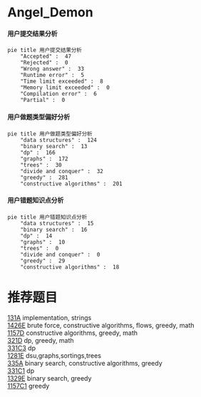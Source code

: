 # Angel_Demon

<!-- tabs:start -->



#### **用户提交结果分析**

```mermaid
pie title 用户提交结果分析
    "Accepted" :  47
    "Rejected" :  0
    "Wrong answer" :  33
    "Runtime error" :  5
    "Time limit exceeded" :  8
    "Memory limit exceeded" :  0
    "Compilation error" :  6
    "Partial" :  0
```

#### **用户做题类型偏好分析**

```mermaid
pie title 用户做题类型偏好分析
    "data structures" :  124
    "binary search" :  13
    "dp" :  166
    "graphs" :  172
    "trees" :  30
    "divide and conquer" :  32
    "greedy" :  281
    "constructive algorithms" :  201
```
#### **用户错题知识点分析**

```mermaid
pie title 用户错题知识点分析
    "data structures" :  15
    "binary search" :  16
    "dp" :  14
    "graphs" :  10
    "trees" :  0
    "divide and conquer" :  0
    "greedy" :  29
    "constructive algorithms" :  18
```



<!-- tabs:end -->
# 推荐题目
[131A](https://codeforces.com/contest/131/problem/A)		implementation,
                        strings		  
[1426E](https://codeforces.com/contest/1426/problem/E)		brute force,
                        constructive algorithms,
                        flows,
                        greedy,
                        math		  
[1157D](https://codeforces.com/contest/1157/problem/D)		constructive algorithms,
                        greedy,
                        math		  
[321D](https://codeforces.com/contest/321/problem/D)		dp,
                        greedy,
                        math		  
[331C3](https://codeforces.com/contest/331C/problem/3)		dp		  
[1281E](https://codeforces.com/contest/1281/problem/E)		dsu,graphs,sortings,trees		  
[335A](https://codeforces.com/contest/335/problem/A)		binary search,
                        constructive algorithms,
                        greedy		  
[331C1](https://codeforces.com/contest/331C/problem/1)		dp		  
[1329E](https://codeforces.com/contest/1329/problem/E)		binary search,
                        greedy		  
[1157C1](https://codeforces.com/contest/1157C/problem/1)		greedy		  
